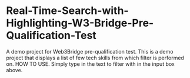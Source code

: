 # Real-Time-Search-with-Highlighting-W3-Bridge-Pre-Qualification-Test
A demo project for Web3Bridge pre-qualification test.
This is a demo project that displays a list of few tech skills from which filter is performed on. 
HOW TO USE. 
Simply type in the text to filter with in the input box above.
